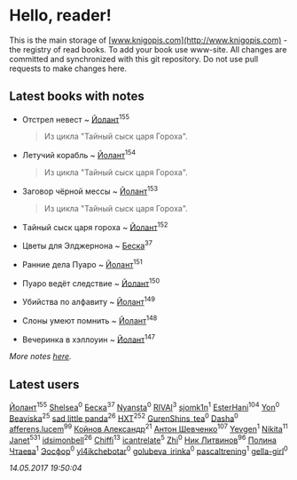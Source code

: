 # Hello, reader!
This is the main storage of [www.knigopis.com](http://www.knigopis.com) - the registry of read books.
To add your book use www-site. All changes are committed and synchronized with this git repository.
Do not use pull requests to make changes here.


## Latest books with notes
* Отстрел невест ~ [Йолант](users/104/104690883692185089260-google)<sup>155</sup>
    > Из цикла "Тайный сыск царя Гороха".

* Летучий корабль ~ [Йолант](users/104/104690883692185089260-google)<sup>154</sup>
    > Из цикла "Тайный сыск царя Гороха".

* Заговор чёрной мессы ~ [Йолант](users/104/104690883692185089260-google)<sup>153</sup>
    > Из цикла "Тайный сыск царя Гороха".

* Tайный сыск царя гороха ~ [Йолант](users/104/104690883692185089260-google)<sup>152</sup>

* Цветы для Элджернона ~ [Беска](users/157/1577468-vkontakte)<sup>37</sup>

* Ранние дела Пуаро ~ [Йолант](users/104/104690883692185089260-google)<sup>151</sup>

* Пуаро ведёт следствие ~ [Йолант](users/104/104690883692185089260-google)<sup>150</sup>

* Убийства по алфавиту ~ [Йолант](users/104/104690883692185089260-google)<sup>149</sup>

* Слоны умеют помнить ~ [Йолант](users/104/104690883692185089260-google)<sup>148</sup>

* Вечеринка в хэллоуин ~ [Йолант](users/104/104690883692185089260-google)<sup>147</sup>


_More notes [here](latest_books_with_notes.md)._


## Latest users
[Йолант](users/104/104690883692185089260-google)<sup>155</sup> 
[Shelsea](users/967/9675370869020666520-mailru)<sup>0</sup> 
[Беска](users/157/1577468-vkontakte)<sup>37</sup> 
[Nyansta](users/241/241453083-vkontakte)<sup>0</sup> 
[RIVAI](users/105/105617470861273678190-google)<sup>3</sup> 
[sjomk1n](users/243/243975624-vkontakte)<sup>1</sup> 
[EsterHani](users/305/30558181-vkontakte)<sup>104</sup> 
[Yon](users/103/10348899-vkontakte)<sup>0</sup> 
[Beaviska](users/102/10202544960024508-facebook)<sup>25</sup> 
[sad little panda](users/188/1882525281990290-facebook)<sup>26</sup> 
[HXT](users/100/100002563462782-facebook)<sup>252</sup> 
[GurenShins_tea](users/712/712242609159274496-twitter)<sup>0</sup> 
[Dasha](users/130/13015628898852979311-mailru)<sup>0</sup> 
[afferens.lucem](users/196/196071655-vkontakte)<sup>99</sup> 
[Койнов Александр](users/414/414040473-vkontakte)<sup>21</sup> 
[Антон Шевченко](users/339/339786161-vkontakte)<sup>107</sup> 
[Yevgen](users/100/100001921022265-facebook)<sup>1</sup> 
[Nikita](users/100/100684315-vkontakte)<sup>11</sup> 
[Janet](users/205/20565064-vkontakte)<sup>531</sup> 
[idsimonbell](users/380/380554090-vkontakte)<sup>26</sup> 
[Chiffi](users/105/105831994080785626680-google)<sup>13</sup> 
[icantrelate](users/111/111003752220369872386-googleplus)<sup>5</sup> 
[Zhi](users/104/104502610850806942588-google)<sup>0</sup> 
[Ник Литвинов](users/241/241974816-vkontakte)<sup>96</sup> 
[Полина Чтаева](users/182/18209789998000712034-mailru)<sup>1</sup> 
[Эосфор](users/193/1931089343792598-facebook)<sup>0</sup> 
[yl4ikchebotar](users/651/65177110-vkontakte)<sup>0</sup> 
[golubeva_irinka](users/208/20867638-vkontakte)<sup>0</sup> 
[pascaltrening](users/116/1168869274-facebook)<sup>1</sup> 
[gella-girl](users/421/42198251-vkontakte)<sup>0</sup> 


_14.05.2017 19:50:04_
